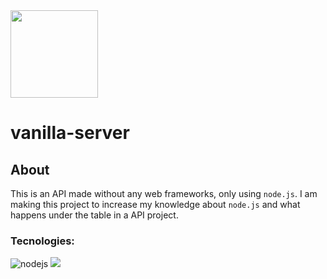 <img width=140 height=140 rounded=90 src="https://github.com/leonardo-cabral67/vanilla-node-api/assets/80075113/e73f1fb5-5a24-467b-ba3a-985255c7c6c4"/>

# vanilla-server

## About
This is an API made without any web frameworks, only using `node.js`. I am making this project to increase my knowledge about `node.js` and what happens under the table in a API project.  

### Tecnologies:
![nodejs](https://skillicons.dev/icons?i=nodejs) ![](https://skillicons.dev/icons?i=docker)
